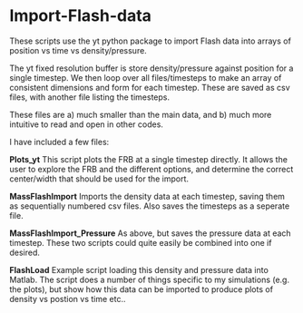 # Import-Flash-data
These scripts use the yt python package to import Flash data into arrays of position vs time vs density/pressure.

The yt fixed resolution buffer is store density/pressure against position for a single timestep. We then loop over all files/timesteps to make an array of consistent dimensions and form for each timestep. These are saved as csv files, with another file listing the timesteps.

These files are a) much smaller than the main data, and b) much more intuitive to read and open in other codes.

I have included a few files:

**Plots_yt**
This script plots the FRB at a single timestep directly. It allows the user to explore the FRB and the different options, and determine the correct center/width that should be used for the import.

**MassFlashImport**
Imports the density data at each timestep, saving them as sequentially numbered csv files. Also saves the timesteps as a seperate file.

**MassFlashImport_Pressure**
As above, but saves the pressure data at each timestep. These two scripts could quite easily be combined into one if desired.

**FlashLoad**
Example script loading this density and pressure data into Matlab. The script does a number of things specific to my simulations (e.g. the plots), but show how this data can be imported to produce plots of density vs postion vs time etc..

